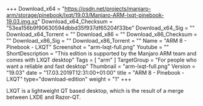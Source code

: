 +++
Download_x64 = "https://osdn.net/projects/manjaro-arm/storage/pinebook/lxqt/19.03/Manjaro-ARM-lxqt-pinebook-19.03.img.xz"
Download_x64_Checksum = "53ea156b9f90630594dbbd35f937df65204f33be"
Download_x64_Sig = ""
Download_x64_Torrent = ""
Download_x86 = ""
Download_x86_Checksum = ""
Download_x86_Sig = ""
Download_x86_Torrent = ""
Name = "ARM 8 - Pinebook - LXQT"
Screenshot = "arm-lxqt-full.png"
Youtube = ""
ShortDescription = "This edition is supported by the Manjaro ARM team and comes with LXQT desktop"
Tags = [ "arm" ]
TargetGroup = "For people who want a reliable and fast desktop"
Thumbnail = "arm-lxqt-full.png"
Version = "19.03"
date = "17.03.2019T12:31:00+01:00"
title = "ARM 8 - Pinebook - LXQT"
type="download-edition"
weight = "1"
+++

LXQT is a lightweight QT based desktop, which is the result of a merge between LXDE and Razor-QT.

